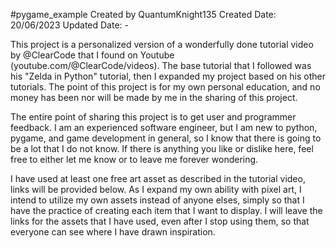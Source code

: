 #pygame_example
Created by QuantumKnight135
Created Date: 20/06/2023
Updated Date: -

This project is a personalized version of a wonderfully done tutorial video by @ClearCode that I found on Youtube (youtube.com/@ClearCode/videos). The base tutorial that I followed was his "Zelda in Python" tutorial, then I expanded my project based on his other tutorials. The point of this project is for my own personal education, and no money has been nor will be made by me in the sharing of this project.

The entire point of sharing this project is to get user and programmer feedback. I am an experienced software engineer, but I am new to python, pygame, and game development in general, so I know that there is going to be a lot that I do not know. If there is anything you like or dislike here, feel free to either let me know or to leave me forever wondering.


I have used at least one free art asset as described in the tutorial video, links will be provided below. As I expand my own ability with pixel art, I intend to utilize my own assets instead of anyone elses, simply so that I have the practice of creating each item that I want to display. I will leave the links for the assets that I have used, even after I stop using them, so that everyone can see where I have drawn inspiration.

